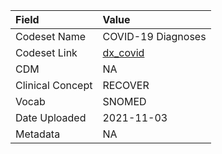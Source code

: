 |Field            |Value              |
|:----------------|:------------------|
|Codeset Name     |COVID-19 Diagnoses |
|Codeset Link     |[dx_covid](https://github.com/PEDSnet/Variable-Dictionary/blob/main/conditions/dx_covid.csv)|
|CDM              |NA                 |
|Clinical Concept |RECOVER            |
|Vocab            |SNOMED             |
|Date Uploaded    |2021-11-03         |
|Metadata         |NA                 |

